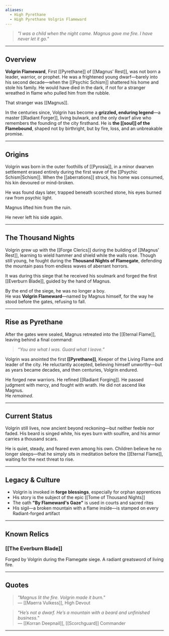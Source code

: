 ```yaml
---
aliases:
  - High Pyrethane
  - High Pyrethane Volgrin Flameward
---
```


> *"I was a child when the night came. Magnus gave me fire. I have never let it go."*

---

## Overview

**Volgrin Flameward**, First [[Pyrethane]] of [[Magnus’ Rest]], was not born a leader, warrior, or prophet. He was a frightened young dwarf—barely into his second decade—when the [[Psychic Schism]] shattered his home and stole his family. He would have died in the dark, if not for a stranger wreathed in flame who pulled him from the rubble.

That stranger was [[Magnus]].

In the centuries since, Volgrin has become a **grizzled, enduring legend**—a master [[Radiant Forger]], living bulwark, and the only dwarf alive who remembers the founding of the city firsthand. He is **the [[soul]] of the Flamebound**, shaped not by birthright, but by fire, loss, and an unbreakable promise.

---

## Origins

Volgrin was born in the outer foothills of [[Pyrosia]], in a minor dwarven settlement erased entirely during the first wave of the [[Psychic Schism|Schism]]. When the [[aberrations]] struck, his home was consumed, his kin devoured or mind-broken.

He was found days later, trapped beneath scorched stone, his eyes burned raw from psychic light.

Magnus lifted him from the ruin.

He never left his side again.

---

## The Thousand Nights

Volgrin grew up with the [[Forge Clerics]] during the building of [[Magnus’ Rest]], learning to wield hammer and shield while the walls rose. Though still young, he fought during the **Thousand Nights of Flamegate**, defending the mountain pass from endless waves of aberrant horrors.

It was during this siege that he received his soulmark and forged the first [[Everburn Blade]], guided by the hand of Magnus.

By the end of the siege, he was no longer a boy.  
He was **Volgrin Flameward**—named by Magnus himself, for the way he stood before the gates, refusing to fall.

---

## Rise as Pyrethane

After the gates were sealed, Magnus retreated into the [[Eternal Flame]], leaving behind a final command:  
> *“You are what I was. Guard what I leave.”*

Volgrin was anointed the first **[[Pyrethane]]**, Keeper of the Living Flame and leader of the city. He reluctantly accepted, believing himself unworthy—but as years became decades, and then centuries, Volgrin endured.

He forged new warriors. He refined [[Radiant Forging]]. He passed judgment with mercy, and fought with wrath. He did not ascend like Magnus.  
He *remained*.

---

## Current Status

Volgrin still lives, now ancient beyond reckoning—but neither feeble nor faded. His beard is singed white, his eyes burn with soulfire, and his armor carries a thousand scars.

He is quiet, steady, and feared even among his own. Children believe he no longer sleeps—that he simply sits in meditation before the [[Eternal Flame]], waiting for the next threat to rise.

---

## Legacy & Culture

- Volgrin is invoked in **forge blessings**, especially for orphan apprentices  
- His story is the subject of the epic [[Tome of Thousand Nights]]  
- The oath **"By Flameward's Gaze"** is used in courts and sacred rites  
- His sigil—a broken mountain with a flame inside—is stamped on every Radiant-forged artifact

---

## Known Relics

### [[The Everburn Blade]]
Forged by Volgrin during the Flamegate siege. A radiant greatsword of living fire.


---

## Quotes

> *"Magnus lit the fire. Volgrin made it burn."*  
> — [[Maerra Vulkess]], High Devout

> *"He’s not a dwarf. He’s a mountain with a beard and unfinished business."*  
> — [[Korran Deepnail]], [[Scorchguard]] Commander

---